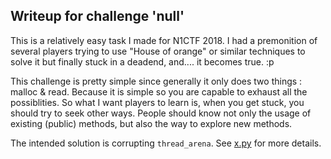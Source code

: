 ## Writeup for challenge 'null'

This is a relatively easy task I made for N1CTF 2018. I had a premonition of several players trying to use "House of orange" or similar techniques to solve it but finally stuck in a deadend, and.... it becomes true. :p

This challenge is pretty simple since generally it only does two things : malloc & read. Because it is simple so you are capable to exhaust all the possiblities. So what I want players to learn is, when you get stuck, you should try to seek other ways. People should know not only the usage of existing (public) methods,  but also the way to explore new methods.

The intended solution is corrupting `thread_arena`. See [x.py](./x.py) for more details.


